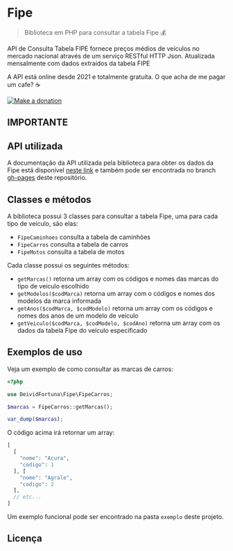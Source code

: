 # Fipe
> Biblioteca em PHP para consultar a tabela Fipe :moneybag:

API de Consulta Tabela FIPE fornece preços médios de veículos no mercado nacional através de um serviço RESTful HTTP Json. Atualizada mensalmente com dados extraidos da tabela FIPE

A API está online desde 2021 e totalmente gratuíta. O que acha de me pagar um cafe? ☕

[![Make a donation](https://www.paypalobjects.com/pt_BR/BR/i/btn/btn_donateCC_LG.gif)](https://www.paypal.com/donate?hosted_button_id=9VA7QHGCAWUL2)

## IMPORTANTE



## API utilizada

A documentação da API utilizada pela biblioteca para obter os dados da Fipe está disponível [neste link](http://wrramerson.github.io/fipe/) e também pode ser encontrada no branch [gh-pages](https://github.com/wrramerson/fipe/tree/gh-pages) deste repositório.

## Classes e métodos
A biblioteca possui 3 classes para consultar a tabela Fipe, uma para cada tipo de veículo, são elas:
* `FipeCaminhoes` consulta a tabela de caminhões
* `FipeCarros` consulta a tabela de carros
* `FipeMotos` consulta a tabela de motos

Cada classe possui os seguintes métodos:
* `getMarcas()` retorna um array com os códigos e nomes das marcas do tipo de veículo escolhido
* `getModelos($codMarca)` retorna um array com o códigos e nomes dos modelos da marca informada
* `getAnos($codMarca, $codModelo)` retorna um array com os códigos e nomes dos anos de um modelo de veículo
* `getVeiculo($codMarca, $codModelo, $codAno)` retorna um array com os dados da tabela Fipe do veículo especificado

## Exemplos de uso
Veja um exemplo de como consultar as marcas de carros:
~~~php
<?php

use DeividFortuna\Fipe\FipeCarros;

$marcas = FipeCarros::getMarcas();

var_dump($marcas);
~~~

O código acima irá retornar um array:
~~~php
[
  [
    "nome": "Acura",
    "codigo": 1
  ], [
    "nome": "Agrale",
    "codigo": 2
  ],
  // etc...
]
~~~

Um exemplo funcional pode ser encontrado na pasta `exemplo` deste projeto.

## Licença
